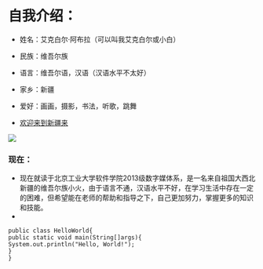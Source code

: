 # 自我介绍：
* 姓名：艾克白尔·阿布拉（可以叫我艾克白尔或小白）
* 民族：维吾尔族
* 语言：维吾尔语，汉语（汉语水平不太好）
* 家乡：新疆
* 爱好：画画，摄影，书法，听歌，跳舞
 
* [欢迎来到新疆来](http://lvyou.baidu.com/xinjiang/?from=zhixin)

![](http://image.baidu.com/search/detail?z=0&ipn=d&word=%E6%96%B0%E7%96%86&step_word=&pn=4&spn=0&di=0&pi=&tn=baiduimagedetail&istype=0&ie=utf-8&oe=utf-8&cs=3055679149%2C3319691842&os=444935546%2C282659462&simid=&adpicid=0&fr=&sme=&cg=&bdtype=14&simics=3365256478%2C490433417&objurl=http%3A%2F%2Fm2.quanjing.com%2F2m%2Fibrm040%2Fibltpg01447952.jpg&fromurl=ippr_z2C%24qAzdH3FAzdH3Fooo_z%26e3Bq7wg3tg2_z%26e3Bv54AzdH3Ffiw6jAzdH3Ftkspr2a8990lcd_z%26e3Bip4s&gsm=0&cardserver=1)

### 现在：
*   现在就读于北京工业大学软件学院2013级数字媒体系，是一名来自祖国大西北新疆的维吾尔族小火，由于语言不通，汉语水平不好，在学习生活中存在一定的困难，但希望能在老师的帮助和指导之下，自己更加努力，掌握更多的知识和技能。
*   
```
public class HelloWorld{
public static void main(String[]args){
System.out.println("Hello, World!");
}
}
```

